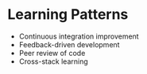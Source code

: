 # Learning Patterns

- Continuous integration improvement
- Feedback-driven development
- Peer review of code
- Cross-stack learning
